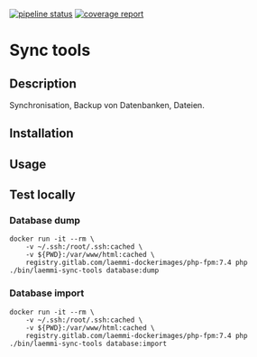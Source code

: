 [![pipeline status](https://gitlab.com/laemmi/sync-tools/badges/master/pipeline.svg)](https://gitlab.com/laemmi/sync-tools/-/commits/master)
[![coverage report](https://gitlab.com/laemmi/sync-tools/badges/master/coverage.svg)](https://gitlab.com/laemmi/sync-tools/-/commits/master)

# Sync tools 

## Description
Synchronisation, Backup von Datenbanken, Dateien.

## Installation

## Usage

## Test locally

### Database dump

    docker run -it --rm \
        -v ~/.ssh:/root/.ssh:cached \
        -v ${PWD}:/var/www/html:cached \
        registry.gitlab.com/laemmi-dockerimages/php-fpm:7.4 php ./bin/laemmi-sync-tools database:dump

### Database import
    
    docker run -it --rm \
        -v ~/.ssh:/root/.ssh:cached \
        -v ${PWD}:/var/www/html:cached \
        registry.gitlab.com/laemmi-dockerimages/php-fpm:7.4 php ./bin/laemmi-sync-tools database:import
